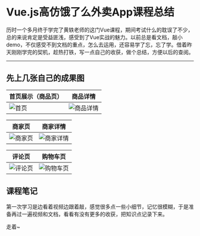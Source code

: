 # Vue.js高仿饿了么外卖App课程总结


历时一个多月终于学完了黄轶老师的这门Vue课程，期间考试什么的耽误了不少，总的来说肯定是受益匪浅，感受到了Vue实战的魅力。以前总是看文档，敲小demo，不仅感受不到文档的重点，怎么去运用，还容易学了忘，忘了学。借着昨天刚刚学完的契机，趁热打铁，写一点自己的收获，做个总结，方便以后的查阅。

---


## 先上几张自己的成果图
首页展示（商品页） | 商品详情
---|---
![首页](https://github.com/lihaonanGY/small_demo/blob/master/img_repositories/shangpin.png?raw=true) | ![商品详情](https://github.com/lihaonanGY/small_demo/blob/master/img_repositories/shangpinxiangqing.png?raw=true)

商家页 | 商家详情
---|---
![商家页](https://github.com/lihaonanGY/small_demo/blob/master/img_repositories/shangjia.png?raw=true) | ![商家详情](https://github.com/lihaonanGY/small_demo/blob/master/img_repositories/shangjiaxiangqing.png?raw=true)

评论页 | 购物车页
---|---
![评论页](https://github.com/lihaonanGY/small_demo/blob/master/img_repositories/pinglun.png?raw=true) | ![购物车页](https://github.com/lihaonanGY/small_demo/blob/master/img_repositories/gouwuche.png?raw=true)

## 课程笔记

第一次学习是边看着视频边跟着敲，感觉很多点一些小细节，记忆很模糊，于是准备再过一遍视频和文档，看看有没有更多的收获，把知识点记录下来。

走着~

